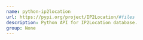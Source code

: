 ```yaml
---
name: python-ip2location
url: https://pypi.org/project/IP2Location/#files
description: Python API for IP2Location database.
group: None
---
```

